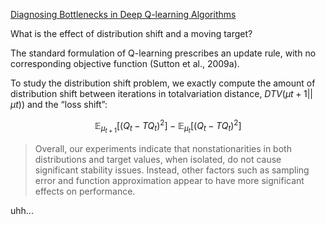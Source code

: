 [Diagnosing Bottlenecks in Deep Q-learning Algorithms](https://arxiv.org/abs/1902.10250)

What is the effect of distribution shift and a moving target?

The standard formulation of Q-learning prescribes an update rule, with no corresponding objective function (Sutton et al., 2009a).


To study the distribution shift problem, we exactly compute
the amount of distribution shift between iterations in totalvariation distance, $DT V (µt+1||µt))$ and the “loss shift”:

$$
\mathop{\mathbb E}_{µ_{t+1}} [(Q_t - TQ_t)^2] - \mathop{\mathbb E}_{µ_t} [(Q_t - TQ_t)^2]
$$



> Overall, our experiments indicate that nonstationarities in both distributions and target values, when isolated, do not cause significant stability issues. Instead, other factors such as sampling error and function approximation appear to have more significant effects on performance.

uhh...
